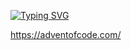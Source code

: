 [![Typing SVG](https://readme-typing-svg.herokuapp.com?font=Fira+Code&weight=450&size=30&pause=1000&width=435&lines=Advent+Of+Code)](https://git.io/typing-svg)

https://adventofcode.com/
